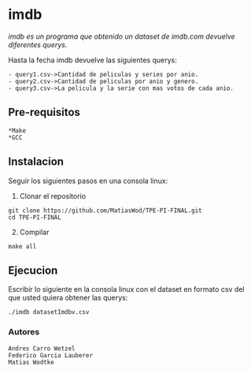 
# imdb

_imdb es un programa que obtenido un dataset de imdb.com devuelve diferentes querys._

Hasta la fecha imdb devuelve las siguientes querys:

    - query1.csv->Cantidad de peliculas y series por anio.
    - query2.csv->Cantidad de peliculas por anio y genero.
    - query3.csv->La pelicula y la serie con mas votos de cada anio.


## Pre-requisitos
    *Make
    *GCC

## Instalacion
Seguir los siguientes pasos en una consola linux: 
1. Clonar el repositorio

```
git clone https://github.com/MatiasWod/TPE-PI-FINAL.git
cd TPE-PI-FINAL
```

2. Compilar

```
make all
```
## Ejecucion
Escribir lo siguiente en la consola linux con el dataset en formato csv del que usted quiera obtener las querys:
```
./imdb datasetImdbv.csv
```
### Autores
    Andres Carro Wetzel
    Federico Garcia Lauberer
    Matias Wodtke